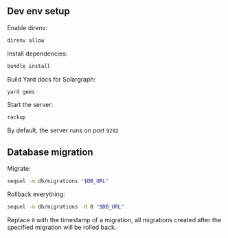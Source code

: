 ## Dev env setup

Enable direnv:

```sh
direnv allow
```

Install dependencies:

```sh
bundle install
```

Build Yard docs for Solargraph:

```sh
yard gems
```

Start the server:

```sh
rackup
```

By default, the server runs on port `9292`

## Database migration

Migrate:

```sh
sequel -m db/migrations "$DB_URL"
```

Rollback everything:

```sh
sequel -m db/migrations -M 0 "$DB_URL"
```

Replace `0` with the timestamp of a migration, all migrations created after the
specified migration will be rolled back.
